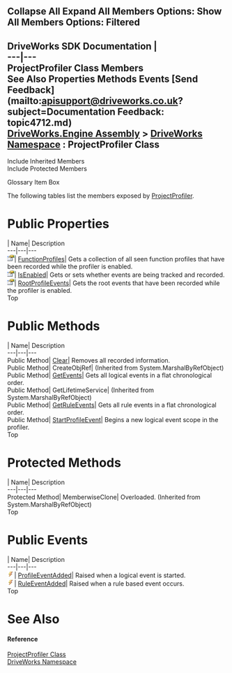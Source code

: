 Collapse All Expand All Members Options: Show All  Members Options: Filtered   
---  
DriveWorks SDK Documentation  |   
---|---  
ProjectProfiler Class Members   
See Also Properties Methods Events [Send Feedback](mailto:apisupport@driveworks.co.uk?subject=Documentation Feedback: topic4712.md)  
[DriveWorks.Engine Assembly](topic2156.md) > [DriveWorks Namespace](topic2159.md) : ProjectProfiler Class  
---  
  
Include Inherited Members    
Include Protected Members  


Glossary Item Box

The following tables list the members exposed by [ProjectProfiler](topic4712.md).

# Public Properties

| Name| Description  
---|---|---  
![Public Property](dotnetimages/publicProperty.gif)| [FunctionProfiles](topic4723.md)| Gets a collection of all seen function profiles that have been recorded while the profiler is enabled.   
![Public Property](dotnetimages/publicProperty.gif)| [IsEnabled](topic4724.md)| Gets or sets whether events are being tracked and recorded.   
![Public Property](dotnetimages/publicProperty.gif)| [RootProfileEvents](topic4725.md)| Gets the root events that have been recorded while the profiler is enabled.   
Top

# Public Methods

| Name| Description  
---|---|---  
Public Method| [Clear](topic4718.md)| Removes all recorded information.   
Public Method| CreateObjRef|  (Inherited from System.MarshalByRefObject)  
Public Method| [GetEvents](topic4720.md)| Gets all logical events in a flat chronological order.   
Public Method| GetLifetimeService|  (Inherited from System.MarshalByRefObject)  
Public Method| [GetRuleEvents](topic4721.md)| Gets all rule events in a flat chronological order.   
Public Method| [StartProfileEvent](topic4722.md)| Begins a new logical event scope in the profiler.   
Top

# Protected Methods

| Name| Description  
---|---|---  
Protected Method| MemberwiseClone| Overloaded. (Inherited from System.MarshalByRefObject)  
Top

# Public Events

| Name| Description  
---|---|---  
![Public Event](dotnetimages/publicEvent.gif)| [ProfileEventAdded](topic4726.md)| Raised when a logical event is started.   
![Public Event](dotnetimages/publicEvent.gif)| [RuleEventAdded](topic4727.md)| Raised when a rule based event occurs.   
Top

# See Also

#### Reference

[ProjectProfiler Class](topic4712.md)   
[DriveWorks Namespace](topic2159.md)


